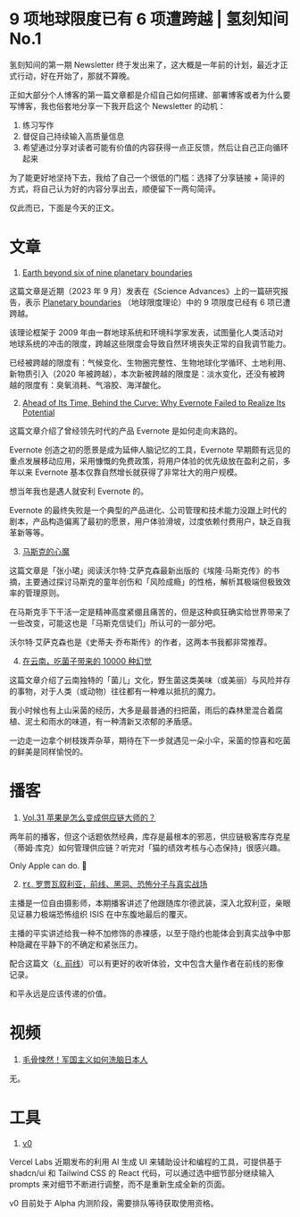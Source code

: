 # 9 项地球限度已有 6 项遭跨越 | 氢刻知间 No.1

氢刻知间的第一期 Newsletter 终于发出来了，这大概是一年前的计划，最近才正式行动，好在开始了，那就不算晚。

正如大部分个人博客的第一篇文章都是介绍自己如何搭建、部署博客或者为什么要写博客，我也俗套地分享一下我开启这个 Newsletter 的动机：

1. 练习写作
2. 督促自己持续输入高质量信息
3. 希望通过分享对读者可能有价值的内容获得一点正反馈，然后让自己正向循环起来

为了能更好地坚持下去，我给了自己一个很低的门槛：选择了分享链接 + 简评的方式，将自己认为好的内容分享出去，顺便留下一两句简评。

仅此而已，下面是今天的正文。

# 文章

1. [Earth beyond six of nine planetary boundaries](https://www.science.org/doi/10.1126/sciadv.adh2458)

这篇文章是近期（2023 年 9 月）发表在《Science Advances》上的一篇研究报告，表示 [Planetary boundaries](https://en.wikipedia.org/wiki/Planetary_boundaries) （地球限度理论）中的 9 项限度已经有 6 项已遭跨越。

该理论框架于 2009 年由一群地球系统和环境科学家发表，试图量化人类活动对地球系统的冲击的限度，跨越这些限度会导致自然环境丧失正常的自我调节能力。

已经被跨越的限度有：气候变化、生物圈完整性、生物地球化学循环、土地利用、新物质引入（2020 年被跨越），本次新被跨越的限度是：淡水变化，还没有被跨越的限度有：臭氧消耗、气溶胶、海洋酸化。

2. [Ahead of Its Time, Behind the Curve: Why Evernote Failed to Realize Its Potential](https://nira.com/evernote-history/)

这篇文章介绍了曾经领先时代的产品 Evernote 是如何走向末路的。

Evernote 创造之初的愿景是成为延伸人脑记忆的工具，Evernote 早期颇有远见的重点发展移动应用，采用慷慨的免费政策，将用户体验的优先级放在盈利之前，多年以来 Evernote 基本仅靠自然增长就获得了非常壮大的用户规模。

想当年我也是遇人就安利 Evernote 的。

Evernote 的最终失败是一个典型的产品进化、公司管理和技术能力没跟上时代的剧本，产品构造偏离了最初的愿景，用户体验滑坡，过度依赖付费用户，缺乏自我革新等等。

3. [马斯克的心魔](https://mp.weixin.qq.com/s/y7KZLQLf3pjAhb1XO3rWVw)

这篇文章是「张小珺」阅读沃尔特·艾萨克森最新出版的《埃隆·马斯克传》的书摘，主要通过探讨马斯克的童年创伤和「风险成瘾」的性格，解析其极端但极致效率的管理原则。

在马斯克手下干活一定是精神高度紧绷且痛苦的，但是这种疯狂确实给世界带来了一些改变，可能这也是「马斯克信徒们」所认可的一部分吧。

沃尔特·艾萨克森也是《史蒂夫·乔布斯传》的作者，这两本书我都非常推荐。

4. [在云南，吃菌子带来的 10000 种幻觉](https://mp.weixin.qq.com/s/jEnGTYEbQbI1zDt8a4s0VQ)

这篇文章介绍了云南独特的「菌儿」文化，野生菌这类美味（或美丽）与风险并存的事物，对于人类（或动物）往往都有一种难以抵抗的魔力。

我小时候也有上山采菌的经历，大多是最普通的扫把菌，雨后的森林里混合着腐植、泥土和雨水的味道，有一种清新又浓郁的矛盾感。

一边走一边拿个树枝拨弄杂草，期待在下一步就遇见一朵小伞，采菌的惊喜和吃菌的鲜美是同样愉悦的。

# 播客

1. [Vol.31 苹果是怎么变成供应链大师的？](https://www.xiaoyuzhoufm.com/episode/613890c09595a831d59a37ed)

两年前的播客，但这个话题依然经典，库存是最根本的邪恶，供应链极客库存克星（蒂姆·库克）如何管理供应链？听完对「猫的绩效考核与心态保持」很感兴趣。

Only Apple can do. 🤨

2. [٢٤. 罗贾瓦叙利亚，前线、黑洞、恐怖分子与真实战场](https://www.xiaoyuzhoufm.com/episode/6492b283a5b2b405c6671180)

主播是一位自由摄影师，本期播客讲述了他跟随库尔德武装，深入北叙利亚，亲眼见证暴力极端恐怖组织 ISIS 在中东腹地最后的覆灭。

主播的平实讲述给我一种不加修饰的赤裸感，以至于隐约也能体会到真实战争中那种隐藏在平静下的不确定和紧张压力。

配合这篇文（[٤. 前线](https://mp.weixin.qq.com/s/mpYqHF0D-ABD_UxZ93eEdQ)）可以有更好的收听体验，文中包含大量作者在前线的影像记录。

和平永远是应该传递的价值。

# 视频

1. [毛骨悚然！军国主义如何洗脑日本人](https://www.bilibili.com/video/BV1Xw411i7Dq )

无。

# 工具

1. [v0](https://v0.dev/ )

Vercel Labs 近期发布的利用 AI 生成 UI 来辅助设计和编程的工具，可提供基于 shadcn/ui 和 Tailwind CSS 的 React 代码，可以通过选中细节部分继续输入 prompts 来对细节不断进行调整，而不是重新生成全新的页面。

v0 目前处于 Alpha 内测阶段，需要排队等待获取使用资格。